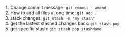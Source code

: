 1. Change commit message: `git commit --amend`
2. How to add all files at one time: `git add .`
3. stack changes: `git stash -m "my stash"`
4. get the lastest stashed changes back: `git stash pop`
5. get specific stash: `git stash pop stashName`
